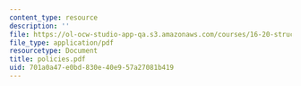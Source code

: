 ```yaml
---
content_type: resource
description: ''
file: https://ol-ocw-studio-app-qa.s3.amazonaws.com/courses/16-20-structural-mechanics-fall-2002/701a0a47e0bd830e40e957a27081b419_policies.pdf
file_type: application/pdf
resourcetype: Document
title: policies.pdf
uid: 701a0a47-e0bd-830e-40e9-57a27081b419
---
```

